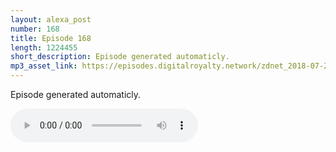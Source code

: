 ```yaml
---
layout: alexa_post
number: 168
title: Episode 168
length: 1224455
short_description: Episode generated automaticly.
mp3_asset_link: https://episodes.digitalroyalty.network/zdnet_2018-07-29_01-00-04.mp3
---
```


Episode generated automaticly.

<audio controls>
    <source src="{{ page.mp3_asset_link }}" type="audio/mpeg">
</audio>